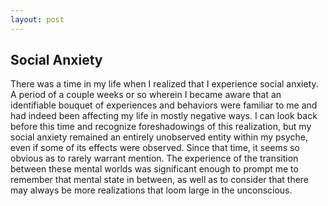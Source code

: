 ```yaml
---
layout: post
---
```

Social Anxiety
--------------

There was a time in my life when I realized that I experience social anxiety.
A period of a couple weeks or so wherein I became aware that an identifiable
bouquet of experiences and behaviors were familiar to me and had indeed been
affecting my life in mostly negative ways. I can look back before this time and
recognize foreshadowings of this realization, but my social anxiety remained
an entirely unobserved entity within my psyche, even if some of its effects were
observed. Since that time, it seems so obvious as to rarely warrant mention. The
experience of the transition between these mental worlds was significant enough
to prompt me to remember that mental state in between, as well as to consider
that there may always be more realizations that loom large in the unconscious.

